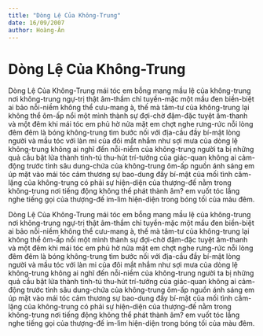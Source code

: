 ```yaml
---
title: "Dòng Lệ Của Không-Trung"
date: 16/09/2007
author: Hoàng-Ân
---
```


# Dòng Lệ Của Không-Trung

Dòng Lệ Của Không-Trung
mái tóc em bỗng mang mầu lệ của không-trung
nơi không-trung ngự-trị thật âm-thầm
chỉ tuyền-mặc một mầu đen biền-biệt
ai bảo nỗi-niềm không thể cưu-mang
à, thế mà tâm-tư của không-trung
lại không thể ôm-ấp nổi một mình
thành sự đợi-chờ đậm-đặc tuyệt âm-thanh
và một đêm khi mái tóc em phủ hờ nửa mặt
em chợt nghe rưng-rức nỗi lòng đêm
đêm là bóng không-trung tìm bước nối
với địa-cầu đầy bí-mật lòng người
và mầu tóc với làn mi của đôi mắt nhắm
như sợi mưa của dòng lệ không-trung
không ai nghĩ đến nỗi-niềm của không-trung
người ta bị những quả cầu bật lửa thành tinh-tú
thu-hút trí-tưởng của giác-quan
không ai cảm-động trước tình sâu dung-chứa
của không-trung ôm-ấp nguồn ánh sáng
em úp mặt vào mái tóc
cảm thương sự bao-dung đầy bí-mật
của mối tình câm-lặng của không-trung
có phải sự hiện-diện của thượng-đế
nằm trong không-trung
nơi tiếng động không thể phát thành âm?
em vuốt tóc lắng nghe tiếng gọi của thượng-đế
im-lìm hiện-diện trong bóng tối của màu đêm.

Dòng Lệ Của Không-Trung
mái tóc em bỗng mang mầu lệ của không-trung
nơi không-trung ngự-trị thật âm-thầm
chỉ tuyền-mặc một mầu đen biền-biệt
ai bảo nỗi-niềm không thể cưu-mang
à, thế mà tâm-tư của không-trung
lại không thể ôm-ấp nổi một mình
thành sự đợi-chờ đậm-đặc tuyệt âm-thanh
và một đêm khi mái tóc em phủ hờ nửa mặt
em chợt nghe rưng-rức nỗi lòng đêm
đêm là bóng không-trung tìm bước nối
với địa-cầu đầy bí-mật lòng người
và mầu tóc với làn mi của đôi mắt nhắm
như sợi mưa của dòng lệ không-trung
không ai nghĩ đến nỗi-niềm của không-trung
người ta bị những quả cầu bật lửa thành tinh-tú
thu-hút trí-tưởng của giác-quan
không ai cảm-động trước tình sâu dung-chứa
của không-trung ôm-ấp nguồn ánh sáng
em úp mặt vào mái tóc
cảm thương sự bao-dung đầy bí-mật
của mối tình câm-lặng của không-trung
có phải sự hiện-diện của thượng-đế
nằm trong không-trung
nơi tiếng động không thể phát thành âm?
em vuốt tóc lắng nghe tiếng gọi của thượng-đế
im-lìm hiện-diện trong bóng tối của màu đêm.
